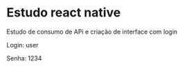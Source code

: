 # Estudo react native

Estudo de consumo de APi e criação de interface com login

Login: user

Senha: 1234


